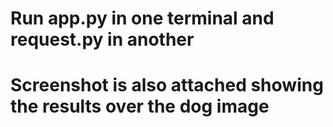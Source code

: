 # Run app.py in one terminal and request.py in another

# Screenshot is also attached showing the results over the dog image
